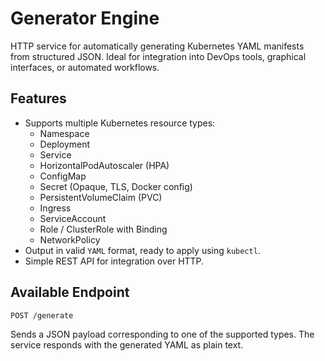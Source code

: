 # Generator Engine

HTTP service for automatically generating Kubernetes YAML manifests from structured JSON. Ideal for integration into DevOps tools, graphical interfaces, or automated workflows.

## Features

- Supports multiple Kubernetes resource types:
  - Namespace
  - Deployment
  - Service
  - HorizontalPodAutoscaler (HPA)
  - ConfigMap
  - Secret (Opaque, TLS, Docker config)
  - PersistentVolumeClaim (PVC)
  - Ingress
  - ServiceAccount
  - Role / ClusterRole with Binding
  - NetworkPolicy
- Output in valid `YAML` format, ready to apply using `kubectl`.
- Simple REST API for integration over HTTP.

## Available Endpoint

```
POST /generate
```

Sends a JSON payload corresponding to one of the supported types. The service responds with the generated YAML as plain text.